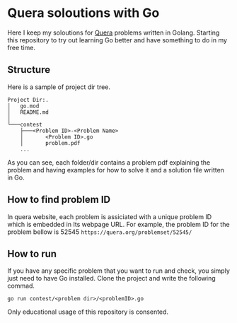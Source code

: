 # Quera soloutions with Go

Here I keep my soloutions for [Quera](https://quera.org/) problems written in Golang.
Starting this repository to try out learning Go better and have something to do in 
my free time. 

## Structure
Here is a sample of project dir tree.
```
Project Dir:.
│   go.mod
│   README.md
│
└───contest
    ├───<Problem ID>-<Problem Name>
    │       <Problem ID>.go
    │       problem.pdf
    ...
```
As you can see, each folder/dir contains a problem pdf explaining the problem and having
examples for how to solve it and a solution file written in Go. 
## How to find problem ID
In quera website, each problem is assiciated with a unique problem ID which is embedded in
Its webpage URL.
For example, the problem ID for the problem bellow is 52545
```https://quera.org/problemset/52545/```
## How to run
If you have any specific problem that you want to run and check, you simply just need to 
have Go installed. Clone the project and write the following commad.
```
go run contest/<problem dir>/<problemID>.go
```
Only educational usage of this repository is consented.
